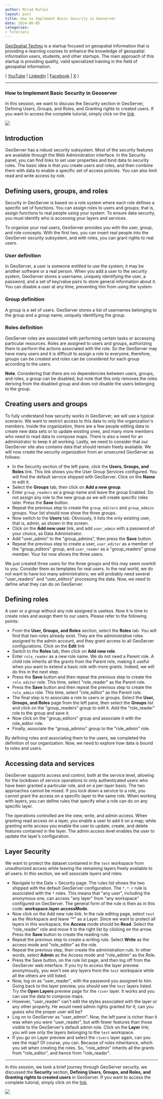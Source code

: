 ```yaml
---
author: Milad Rafiei
layout: post
title: How to Implement Basic Security in Geoserver
date: 2024-06-05
categories:   
- Tutorials
---
```


[GeoSpatial Techno](https://www.youtube.com/@geospatialtechno) is a startup focused on geospatial information that is providing e-learning courses to enhance the knowledge of geospatial information users, students, and other startups. The main approach of this startup is providing quality, valid specialized training in the field of geospatial information.

( [YouTube](https://www.youtube.com/@geospatialtechno)
| [LinkedIn](https://www.linkedin.com/in/geospatialtechno)
| [Facebook](https://www.facebook.com/geospatialtechno)
| [X](https://twitter.com/geospatialtechn)
)

----

### How to Implement Basic Security in Geoserver
In this session, we want to discuss the Security section in GeoServer, Defining Users, Groups, and Roles, and Granting rights to created users. If you want to access the complete tutorial, simply click on the [link](https://youtu.be/KCTGZJ2Trvw).

[![](https://img.youtube.com/vi/KCTGZJ2Trvw/0.jpg)](https://www.youtube.com/watch?v=KCTGZJ2Trvw)

## Introduction
GeoServer has a robust security subsystem. Most of the security features are available through the Web Administration interface. In the Security panel, you can find links to set user properties and bind data to security rules. The basic idea is that you create users and roles, and then combine them with data to enable a specific set of access policies. You can also limit read and write access by role.

## Defining users, groups, and roles
Security in GeoServer is based on a role system where each role defines a specific set of functions. You can assign roles to users and groups; that is, assign functions to real people using your system. To ensure data security, you must identify who is accessing your layers and services.

To organize your real users, GeoServer provides you with the user, group, and role concepts. With the first two, you can insert real people into the GeoServer security subsystem, and with roles, you can grant rights to real users.

### User definition
In GeoServer, a user is someone entitled to use the system; it may be another software or a real person. When you add a user to the security system, GeoServer stores a username, uniquely identifying the user, a password, and a set of key/value pairs to store general information about it. You can disable a user at any time, preventing him from using the system.

### Group definition
A group is a set of users. GeoServer stores a list of usernames belonging to the group and a group name, uniquely identifying the group.

### Roles definition
GeoServer roles are associated with performing certain tasks or accessing particular resources. Roles are assigned to users and groups, authorizing them to perform the actions associated with the role. So the GeoServer may have many users and it is difficult to assign a role to everyone, therefore, groups can be created and roles can be considered for each group according to the users.

**Note**. Considering that there are no dependencies between users, groups, and roles, a group can be disabled, but note that this only removes the roles deriving from the disabled group and does not disable the users belonging to the group.

## Creating users and groups
To fully understand how security works in GeoServer, we will use a typical scenario. We want to restrict access to this data to only the organization's members. Inside the organization, there are a few people editing data to create new data sets or to update existing ones, and many more members who need to read data to compose maps. There is also a need for an administrator to keep it all working. Lastly, we need to consider that our GeoServer site also contains data that should remain freely available. We will now create the security organization from an unsecured GeoServer as follows:
- In the Security section of the left pane, click the **Users, Groups, and Roles** link. This link shows you the User Group Services configured. You will find the default service shipped with GeoServer. Click on the **Name** to edit it.
- Select the **Groups** tab, then click on **Add a new group**.
- Enter `group_readers` as a group name and leave the group Enabled. Do not assign any role to the new group as we will create specific roles later. Press the **Save** button.
- Repeat the previous step to create the `group_editors` and `group_admins` groups. Your list should now show the three groups.
- Now switch to the **Users** tab. Obviously, it lists the only existing user, that is, admin, as shown in the screen.
- Click on the **Add new user** link, and add `user_admin` with a password of your choice, as Data Administrator.
- Add "user_admin" to the "group_admins", then press the **Save** button.
- Repeat the previous step to create a user, `user_editor` as a member of the "group_editors" group, and `user_reader` as a "group_readers" group member. Your list now shows the three users.

We just created three users for the three groups and this may seem overkill to you. Consider them as templates for real users. In the real world, we do not want to have too many administrators; we will probably need several "user_readers" and "user_editors" processing the data. Now, we need to define what they can do on GeoServer.

## Defining roles
A user or a group without any role assigned is useless. Now it is time to create roles and assign them to our users. Please refer to the following points:
- From the **User, Groups, and Roles** section, select the **Roles** tab. You will find that two roles already exist. They are the administrative roles assigned to the admin account, and they grant access to all GeoServer configurations. Click on the **Edit** link
- Switch to the **Roles** tab, then click on **Add new role**.
- Enter `role_reader` as a new role name. We do not need a Parent role. A child role inherits all the grants from the Parent role, making it useful when you want to extend a basic role with more grants. Indeed, we will do this in the next step. 
- Press the **Save** button and then repeat the previous step to create the `role_editor` role. This time, select "role_reader" as the Parent role.
- Press the **Save** button and then repeat the previous step to create the `role_admin` role. This time, select "role_editor" as the Parent role.
- The final step is to associate a role to users or groups. Select the **User, Groups, and Roles** page from the left pane, then select the **Groups** list and click on the "group_readers" group to edit it. Add the "role_reader" role to the group and save it.
- Now click on the "group_editors" group and associate it with the role_editor role.
- Finally, associate the "group_admins" group to the "role_admin" role.

By defining roles and associating them to the users, we completed the definition of our organization. Now, we need to explore how data is bound to roles and users.

## Accessing data and services
GeoServer supports access and control, both at the service level, allowing for the lockdown of service operations to only authenticated users who have been granted a particular role, and on a per-layer basis. The two approaches cannot be mixed. If you lock down a service to a role, you cannot grant the access on a specific layer to the same role. When working with layers, you can define rules that specify what a role can do on any specific layer.

The operations controlled are the view, write, and admin access. When granting read access on a layer, you enable a user to add it on a map; while granting write access you enable the user to update, create, and delete features contained in the layer. The admin access level enables the user to update the layer’s configuration.

## Layer Security
We want to protect the dataset contained in the `test` workspace from unauthorized access while leaving the remaining layers freely available to all users. In this section, we will associate layers and roles:
- Navigate to the Data > Security page. The rules list shows the two shipped with the default GeoServer configuration.
The `*.*.r` rule is associated with the `*` roles. 
This means that "any user", including the anonymous one, can access "any layer" from "any workspace" configured on GeoServer. The general form of the rule is then as in this code: **workspace.layer.accessMode**.
- Now click on the Add new rule link. In the rule editing page, select `test` as the Workspace and leave "*" as a Layer. 
Since we want to protect all layers in this workspace, the **Access** mode should be **Read**. Select the "role_reader" role and move it to the right list by clicking on the arrow. Press the **Save** button to create the reading rule.
- Repeat the previous step to create a writing rule. Select **Write** as the access mode and "role_editor" as the role.
- Repeat the previous step, then create the administration rule. In other words, select **Admin** as the Access mode and "role_admin" as the Role. 
- Press the Save button, on the rule list page, and then log off from the GeoServer web interface. If you try to access the layer preview anonymously, you won't see any layers from the `test` workspace while all the others are still listed.
- Now, log on as "user_reader", with the password you assigned to him. Going back to the layer preview, you should see the `test` layers listed. Try the **Open Layers** preview page for the `river` layer. It works and you can use the data to compose maps.
- However, "user_reader" can't edit the styles associated with the layer or any other property. He would need admin rights granted for it; can you guess who the proper user will be?
- Log on to GeoServer as "user_admin". Now, the left pane is richer than it was when you were "user_reader", but with fewer features than those visible to the GeoServer's default admin role. Click on the **Layer** link; you will see only the layers belonging to the `test` workspace.
- If you go on Layer preview and select the `rivers` layer again, can you see the map? Of course, you can. Because of roles inheritance, which you set when creating the roles. So, "role_admin" inherits all the grants from "role_editor", and hence from "role_reader".

----

In this session, we took a brief journey through GeoServer security. we discussed the **Security** section, **Defining Users, Groups, and Roles, and Granting rights to created users** in GeoServer. If you want to access the complete tutorial, simply click on the [link](https://youtu.be/KCTGZJ2Trvw).

[![](https://img.youtube.com/vi/KCTGZJ2Trvw/0.jpg)](https://www.youtube.com/watch?v=KCTGZJ2Trvw)